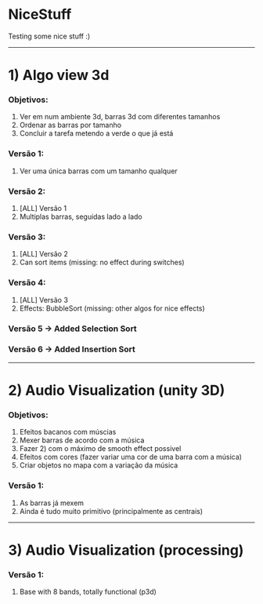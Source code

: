 # NiceStuff
Testing some nice stuff :) 

------------------------------------------------------------------------------------------------------------

# 1) Algo view 3d

### Objetivos:
  1) Ver em num ambiente 3d, barras 3d com diferentes tamanhos
  2) Ordenar as barras por tamanho 
  3) Concluir a tarefa metendo a verde o que já está

### Versão 1:
  1) Ver uma única barras com um tamanho qualquer
 
### Versão 2: 
  1) [ALL] Versão 1
  2) Multiplas barras, seguidas lado a lado
  
### Versão 3: 
  1) [ALL] Versão 2
  2) Can sort items (missing: no effect during switches)

### Versão 4:
  1) [ALL] Versão 3
  2) Effects: BubbleSort (missing: other algos for nice effects)

### Versão 5 -> Added Selection Sort

### Versão 6 -> Added Insertion Sort

------------------------------------------------------------------------------------------------------------

# 2) Audio Visualization (unity 3D)

### Objetivos:
  1) Efeitos bacanos com múscias 
  2) Mexer barras de acordo com a música
  3) Fazer 2) com o máximo de smooth effect possivel
  4) Efeitos com cores (fazer variar uma cor de uma barra com a música)
  5) Criar objetos no mapa com a variação da música
  
 ### Versão 1: 
  1) As barras já mexem 
  2) Ainda é tudo muito primitivo (principalmente as centrais)
  
------------------------------------------------------------------------------------------------------------

# 3) Audio Visualization (processing)

### Versão 1:
  1) Base with 8 bands, totally functional (p3d)
